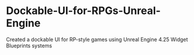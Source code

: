 # Dockable-UI-for-RPGs-Unreal-Engine
 Created a dockable UI for RP-style games using Unreal Engine 4.25 Widget Blueprints systems
